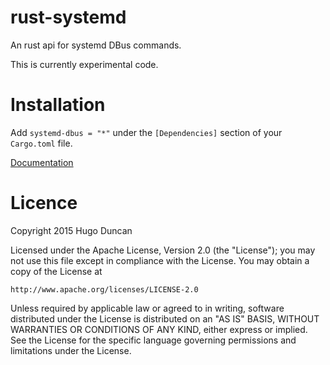 # rust-systemd

An rust api for systemd DBus commands.

This is currently experimental code.

# Installation

Add `systemd-dbus = "*"` under the `[Dependencies]` section of your
`Cargo.toml` file.

[Documentation](http://hugoduncan.github.io/rust-systemd/systemd-dbus/index.html)

# Licence

Copyright 2015 Hugo Duncan

Licensed under the Apache License, Version 2.0 (the "License");
you may not use this file except in compliance with the License.
You may obtain a copy of the License at

    http://www.apache.org/licenses/LICENSE-2.0

Unless required by applicable law or agreed to in writing, software
distributed under the License is distributed on an "AS IS" BASIS,
WITHOUT WARRANTIES OR CONDITIONS OF ANY KIND, either express or implied.
See the License for the specific language governing permissions and
limitations under the License.
